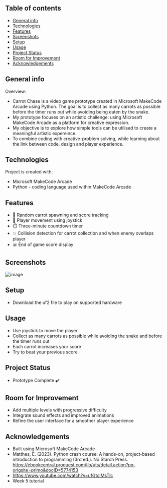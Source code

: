 ## Table of contents
* [General info](#general-info)
* [Technologies](#technologies)
* [Features](#features)
* [Screenshots](#screenshots)
* [Setup](#setup)
* [Usage](#usage)
* [Project Status](#project-status)
* [Room for Improvement](#room-for-improvement)
* [Acknowledgements](#acknowledgements)

## General info
Overview:
* Carrot Chase is a video game prototype created in Microsoft MakeCode Arcade using Python. The goal is to collect as many carrots as possible before the timer runs out while avoiding being eaten by the snake.
* My prototype focuses on an artistic challenge: using Microsoft MakeCode Arcade as a platform for creative expression.
* My objective is to explore how simple tools can be utilised to create a meaningful artistic expereince.
* To combine coding with creative-problem solving, while learning about the link between code, design and player experience. 
	
## Technologies
Project is created with:
* Microsoft MakeCode Arcade
* Python - coding language used within MakeCode Arcade 


## Features
* 🥕 Random carrot spawning and score tracking
* 🐰 Player movement using joystick
* ⏱️ Three-minute countdown timer
* 💥 Collision detection for carrot collection and when enemy overlaps player
* 📊 End of game score display

## Screenshots
![image](https://github.com/user-attachments/assets/89dd8203-e983-479e-b64f-78048ad3716d)


## Setup
* Download the uf2 file to play on supported hardware


## Usage
* Use joystick to move the player
* Collect as many carrots as possible while avoiding the snake and before the timer runs out
* Each carrot increases your score
* Try to beat your previous score 


## Project Status
* Prototype Complete ✔️


## Room for Improvement
* Add multiple levels with progressive difficulty
* Integrate sound effects and improved animations
* Refine the user interface for a smoother player experience

## Acknowledgements 
* Built using Microsoft MakeCode Arcade
* Matthes, E. (2023). Python crash course: A hands-on, project-based introduction to programming (3rd ed.). No Starch Press. https://ebookcentral.proquest.com/lib/uts/detail.action?pq-origsite=primo&docID=5774153
* https://www.youtube.com/watch?v=ufGtcIMsTlc
* Week 5 tutorial

